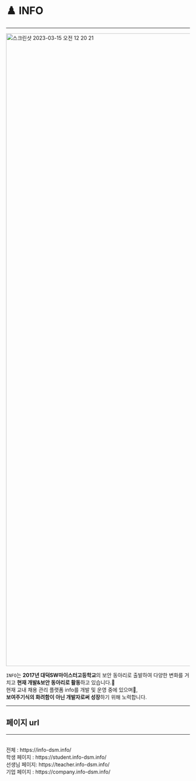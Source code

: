 # ♟️ INFO

---
> 
>



<img width="1728" alt="스크린샷 2023-03-15 오전 12 20 21" src="https://user-images.githubusercontent.com/59428479/225049380-93623a8e-d54e-4750-9127-e7130e93eda3.png">

`INFO`는 **2017년 대덕SW마이스터고등학교**의 보안 동아리로 출발하여 다양한 변화를 거치고 **현재 개발&보안 동아리로 활동**하고 있습니다.💫 <br>
 현재 교내 채용 관리 플랫폼 info를 개발 및 운영 중에 있으며🔮, <br>
 **보여주기식의 화려함이 아닌 개발자로써 성장**하기 위해 노력합니다.
 
 ---
 
 ## 페이지 url
 
 ---
 
 <br>
 전체 : https://info-dsm.info/
 <br>
 학생 페이지 : https://student.info-dsm.info/
 <br>
선생님 페이지: https://teacher.info-dsm.info/
<br>
기업 페이지 : https://company.info-dsm.info/
